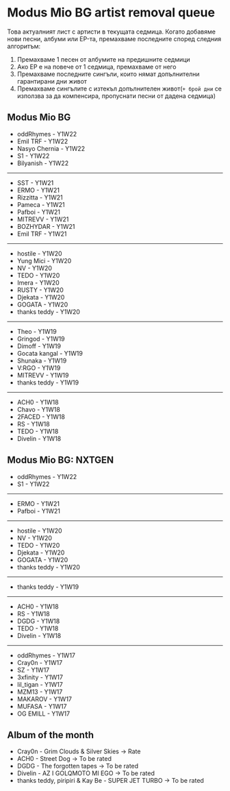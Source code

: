 # Modus Mio BG artist removal queue
Това актуалният лист с артисти в текущата седмица. Когато добавяме нови песни, албуми или EP-та, премахваме последните според следния алгоритъм:

1. Премахваме 1 песен от албумите на предишните седмици
1. Ако EP е на повече от 1 седмица, премахваме от него
1. Премахваме последните сингъли, които нямат допълнителни гарантирани дни живот
1. Премахваме сингълите с изтекъл допълнителен живот(`+ брой дни` се използва за да компенсира, пропуснати песни от дадена седмица)

## Modus Mio BG <!------------------------------------------------------------------------------------------->

- oddRhymes - Y1W22
- Emil TRF - Y1W22
- Nasyo Chernia - Y1W22
- S1 - Y1W22
- Bilyanish - Y1W22

---

- SST - Y1W21
- ERMO - Y1W21
- Rizzitta - Y1W21
- Pameca - Y1W21
- Pafboi - Y1W21
- MITREVV - Y1W21
- BOZHYDAR - Y1W21
- Emil TRF - Y1W21

---

- hostile - Y1W20
- Yung Mici - Y1W20
- NV - Y1W20
- TEDO - Y1W20
- Imera - Y1W20
- RUSTY - Y1W20
- Djekata - Y1W20
- GOGATA - Y1W20
- thanks teddy - Y1W20

---

- Theo - Y1W19
- Gringod - Y1W19
- Dimoff - Y1W19
- Gocata kangal - Y1W19
- Shunaka - Y1W19
- V:RGO - Y1W19
- MITREVV - Y1W19
- thanks teddy - Y1W19

---

- ACH0 - Y1W18
- Chavo - Y1W18
- 2FACED - Y1W18
- RS - Y1W18
- TEDO - Y1W18
- Divelin - Y1W18

## Modus Mio BG: NXTGEN <!---------------------------------------------------------------------------------->

- oddRhymes - Y1W22
- S1 - Y1W22

---

- ERMO - Y1W21
- Pafboi - Y1W21

---

- hostile - Y1W20
- NV - Y1W20
- TEDO - Y1W20
- Djekata - Y1W20
- GOGATA - Y1W20
- thanks teddy - Y1W20

---

- thanks teddy - Y1W19

---

- ACH0 - Y1W18
- RS - Y1W18
- DGDG - Y1W18
- TEDO - Y1W18
- Divelin - Y1W18

---

- oddRhymes - Y1W17
- Cray0n - Y1W17
- SZ - Y1W17
- 3xfinity - Y1W17
- lil\_tigan - Y1W17
- MZM13 - Y1W17
- MAKAROV - Y1W17
- MUFASA - Y1W17
- OG EMILL - Y1W17

## Album of the month <!------------------------------------------------------------------------------------->

- Cray0n - Grim Clouds & Silver Skies -> Rate
- ACH0 - Street Dog -> To be rated
- DGDG - The forgotten tapes -> To be rated
- Divelin - AZ I GOLQMOTO MI EGO -> To be rated
- thanks teddy, piripiri & Kay Be - SUPER JET TURBO -> To be rated
